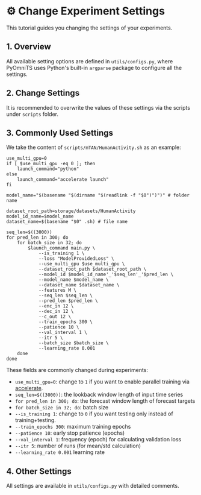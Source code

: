 # ⚙️ Change Experiment Settings

This tutorial guides you changing the settings of your experiments.

## 1. Overview

All available setting options are defined in `utils/configs.py`, where PyOmniTS uses Python's built-in `argparse` package to configure all the settings.

## 2. Change Settings

It is recommended to overwrite the values of these settings via the scripts under `scripts` folder.

## 3. Commonly Used Settings

We take the content of `scripts/mTAN/HumanActivity.sh` as an example:

```shell
use_multi_gpu=0
if [ $use_multi_gpu -eq 0 ]; then
    launch_command="python"
else
    launch_command="accelerate launch"
fi

model_name="$(basename "$(dirname "$(readlink -f "$0")")")" # folder name

dataset_root_path=storage/datasets/HumanActivity
model_id_name=$model_name
dataset_name=$(basename "$0" .sh) # file name

seq_len=$((3000))
for pred_len in 300; do
    for batch_size in 32; do
        $launch_command main.py \
            --is_training 1 \
            --loss "ModelProvidedLoss" \
            --use_multi_gpu $use_multi_gpu \
            --dataset_root_path $dataset_root_path \
            --model_id $model_id_name'_'$seq_len'_'$pred_len \
            --model_name $model_name \
            --dataset_name $dataset_name \
            --features M \
            --seq_len $seq_len \
            --pred_len $pred_len \
            --enc_in 12 \
            --dec_in 12 \
            --c_out 12 \
            --train_epochs 300 \
            --patience 10 \
            --val_interval 1 \
            --itr 5 \
            --batch_size $batch_size \
            --learning_rate 0.001
    done
done
```

These fields are commonly changed during experiments:

- `use_multi_gpu=0`: change to `1` if you want to enable parallel training via [accelerate](https://huggingface.co/docs/accelerate/en/index).
- `seq_len=$((3000))`: the lookback window length of input time series
- `for pred_len in 300; do`: the forecast window length of forecast targets
- `for batch_size in 32; do`: batch size
- `--is_training 1`: change to `0` if you want testing only instead of training+testing.
- `--train_epochs 300`: maximum training epochs
- `--patience 10`: early stop patience (epochs)
- `--val_interval 1`: frequency (epoch) for calculating validation loss
- `--itr 5`: number of runs (for mean/std calculation)
- `--learning_rate 0.001` learning rate

## 4. Other Settings

All settings are available in `utils/configs.py` with detailed comments.

